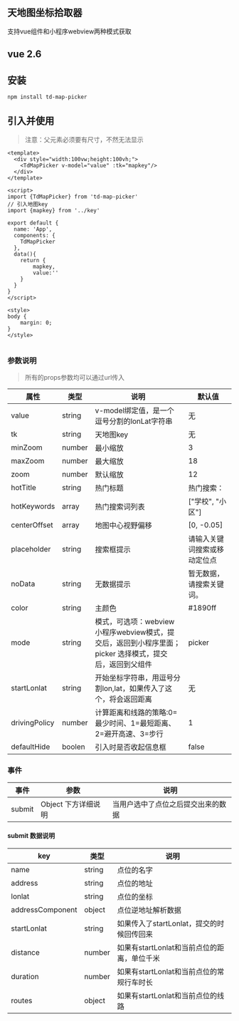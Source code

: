 ## 天地图坐标拾取器
支持vue组件和小程序webview两种模式获取

## vue 2.6

## 安装
```sh
npm install td-map-picker
```

## 引入并使用
> 注意：父元素必须要有尺寸，不然无法显示
```vue
<template>
  <div style="width:100vw;height:100vh;">
    <TdMapPicker v-model="value" :tk="mapkey"/>
  </div>
</template>

<script>
import {TdMapPicker} from 'td-map-picker'
// 引入地图key
import {mapkey} from '../key'

export default {
  name: 'App',
  components: {
    TdMapPicker
  },
  data(){
    return {
        mapkey,
        value:''
    }
  }
}
</script>

<style>
body {
    margin: 0;
}
</style>


```

### 参数说明

> 所有的props参数均可以通过url传入

|属性|类型|说明|默认值|
|--|--|--|--|
|value|string|v-model绑定值，是一个逗号分割的lonLat字符串|无|
|tk|string|天地图key|无|
|minZoom|number|最小缩放|3|
|maxZoom|number|最大缩放|18|
|zoom|number|默认缩放|12|
|hotTitle|string|热门标题|热门搜索：|
|hotKeywords|array|热门搜索词列表|["学校", "小区"]|
|centerOffset|array|地图中心视野偏移|[0, -0.05]|
|placeholder|string|搜索框提示|请输入关键词搜索或移动定位点|
|noData|string|无数据提示|暂无数据，请搜索关键词。|
|color|string|主颜色|#1890ff|
|mode|string|模式，可选项：webview 小程序webview模式，提交后，返回到小程序里面；picker 选择模式，提交后，返回到父组件|picker|
|startLonlat|string|开始坐标字符串，用逗号分割lon,lat，如果传入了这个，将会返回距离|无|
|drivingPolicy|number|计算距离和线路的策略:0=最少时间、1=最短距离、2=避开高速、3=步行|1|
|defaultHide|boolen|引入时是否收起信息框|false|

### 事件
|事件|参数|说明|
|--|--|--|
|submit|Object 下方详细说明|当用户选中了点位之后提交出来的数据|

#### submit 数据说明
|key|类型|说明|
|--|--|--|
|name|string|点位的名字|
|address|string|点位的地址|
|lonlat|string|点位的坐标|
|addressComponent|object|点位逆地址解析数据|
|startLonlat|string|如果传入了startLonlat，提交的时候回传回来|
|distance|number|如果有startLonlat和当前点位的距离，单位千米|
|duration|number|如果有startLonlat和当前点位的常规行车时长|
|routes|object|如果有startLonlat和当前点位的线路|
